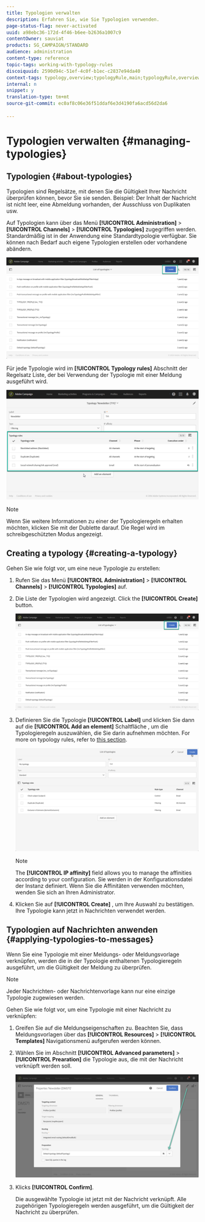 ```yaml
---
title: Typologien verwalten
description: Erfahren Sie, wie Sie Typologien verwenden.
page-status-flag: never-activated
uuid: a98ebc36-172d-4f46-b6ee-b2636a1007c9
contentOwner: sauviat
products: SG_CAMPAIGN/STANDARD
audience: administration
content-type: reference
topic-tags: working-with-typology-rules
discoiquuid: 2590d94c-51ef-4c0f-b1ec-c2837e94da40
context-tags: typology,overview;typologyRule,main;typologyRule,overview
internal: n
snippet: y
translation-type: tm+mt
source-git-commit: ec0af8c06e36f51ddaf6e3d4190fa6acd56d2da6

---
```



# Typologien verwalten {#managing-typologies}

## Typologien {#about-typologies}

Typologien sind Regelsätze, mit denen Sie die Gültigkeit Ihrer Nachricht überprüfen können, bevor Sie sie senden. Beispiel: Der Inhalt der Nachricht ist nicht leer, eine Abmeldung vorhanden, der Ausschluss von Duplikaten usw.

Auf Typologien kann über das Menü **[!UICONTROL Administration]** > **[!UICONTROL Channels]** > **[!UICONTROL Typologies]** zugegriffen werden. Standardmäßig ist in der Anwendung eine Standardtypologie verfügbar. Sie können nach Bedarf auch eigene Typologien erstellen oder vorhandene abändern.

![](assets/typologies-list.png)

Für jede Typologie wird im **[!UICONTROL Typology rules]** Abschnitt der Regelsatz Liste, der bei Verwendung der Typologie mit einer Meldung ausgeführt wird.

![](assets/typology_typo-rule-list.png)

>[!NOTE]
>
>Wenn Sie weitere Informationen zu einer der Typologieregeln erhalten möchten, klicken Sie mit der Dublette darauf. Die Regel wird im schreibgeschützten Modus angezeigt.

## Creating a typology {#creating-a-typology}

Gehen Sie wie folgt vor, um eine neue Typologie zu erstellen:

1. Rufen Sie das Menü **[!UICONTROL Administration]** > **[!UICONTROL Channels]** > **[!UICONTROL Typologies]** auf.

1. Die Liste der Typologien wird angezeigt. Click the **[!UICONTROL Create]** button.

   ![](assets/typologies-list.png)

1. Definieren Sie die Typologie **[!UICONTROL Label]** und klicken Sie dann auf die **[!UICONTROL Add an element]** Schaltfläche , um die Typologieregeln auszuwählen, die Sie darin aufnehmen möchten. For more on typology rules, refer to [this section](../../sending/using/managing-typology-rules.md).

   ![](assets/typology_addrules.png)

   >[!NOTE]
   >
   >The **[!UICONTROL IP affinity]** field allows you to manage the affinities according to your configuration. Sie werden in der Konfigurationsdatei der Instanz definiert. Wenn Sie die Affinitäten verwenden möchten, wenden Sie sich an Ihren Administrator.

1. Klicken Sie auf **[!UICONTROL Create]** , um Ihre Auswahl zu bestätigen. Ihre Typologie kann jetzt in Nachrichten verwendet werden.

## Typologien auf Nachrichten anwenden {#applying-typologies-to-messages}

Wenn Sie eine Typologie mit einer Meldungs- oder Meldungsvorlage verknüpfen, werden die in der Typologie enthaltenen Typologieregeln ausgeführt, um die Gültigkeit der Meldung zu überprüfen.

>[!NOTE]
>
>Jeder Nachrichten- oder Nachrichtenvorlage kann nur eine einzige Typologie zugewiesen werden.

Gehen Sie wie folgt vor, um eine Typologie mit einer Nachricht zu verknüpfen:

1. Greifen Sie auf die Meldungseigenschaften zu. Beachten Sie, dass Meldungsvorlagen über das **[!UICONTROL Resources]** > **[!UICONTROL Templates]** Navigationsmenü aufgerufen werden können.

1. Wählen Sie im Abschnitt **[!UICONTROL Advanced parameters]** > **[!UICONTROL Prearation]** die Typologie aus, die mit der Nachricht verknüpft werden soll.

   ![](assets/typology_message.png)

1. Klicks **[!UICONTROL Confirm]**.

   Die ausgewählte Typologie ist jetzt mit der Nachricht verknüpft. Alle zugehörigen Typologieregeln werden ausgeführt, um die Gültigkeit der Nachricht zu überprüfen.
